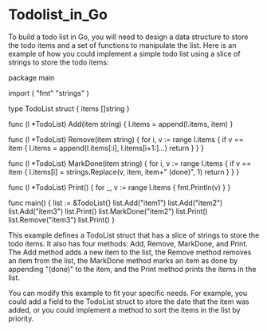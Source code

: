# Todolist_in_Go

To build a todo list in Go, you will need to design a data structure to store the todo items and a set of functions to manipulate the list. Here is an example of how you could implement a simple todo list using a slice of strings to store the todo items:

package main

import (
	"fmt"
	"strings"
)

type TodoList struct {
	items []string
}

func (l *TodoList) Add(item string) {
	l.items = append(l.items, item)
}

func (l *TodoList) Remove(item string) {
	for i, v := range l.items {
		if v == item {
			l.items = append(l.items[:i], l.items[i+1:]...)
			return
		}
	}
}

func (l *TodoList) MarkDone(item string) {
	for i, v := range l.items {
		if v == item {
			l.items[i] = strings.Replace(v, item, item+" (done)", 1)
			return
		}
	}
}

func (l *TodoList) Print() {
	for _, v := range l.items {
		fmt.Println(v)
	}
}

func main() {
	list := &TodoList{}
	list.Add("item1")
	list.Add("item2")
	list.Add("item3")
	list.Print()
	list.MarkDone("item2")
	list.Print()
	list.Remove("item3")
	list.Print()
}


This example defines a TodoList struct that has a slice of strings to store the todo items. It also has four methods: Add, Remove, MarkDone, and Print. The Add method adds a new item to the list, the Remove method removes an item from the list, the MarkDone method marks an item as done by appending "(done)" to the item, and the Print method prints the items in the list.

You can modify this example to fit your specific needs. For example, you could add a field to the TodoList struct to store the date that the item was added, or you could implement a method to sort the items in the list by priority.
